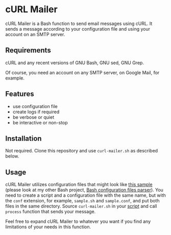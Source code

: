 # cURL Mailer

cURL Mailer is a Bash function to send email messages using cURL. It sends
a message according to your configuration file and using your account on an SMTP
server.

## Requirements

cURL and any recent versions of GNU Bash, GNU sed, GNU Grep.

Of course, you need an account on any SMTP server, on Google Mail, for example.

## Features

* use configuration file
* create logs if required
* be verbose or quiet
* be interactive or non-stop

## Installation

Not required. Clone this repository and use `curl-mailer.sh` as
described below.

## Usage

cURL Mailer utilizes configuration files that might look like [this
sample](sample.conf) (please look at my other Bash project, [Bash configuration
files parser](https://github.com/AVKorotkov/bash-config-parser/tree/master)).
You need to create a script and a configuration file with the same name, but
with the `conf` extension, for example, `sample.sh` and `sample.conf`, and put
both files in the same directory. Source `curl-mailer.sh` in your
[script](sample.sh) and call `process` function that sends your message.

Feel free to expand cURL Mailer to whatever you want if you find any limitations
of your needs in this function.
